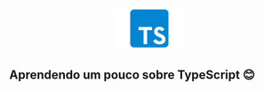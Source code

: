 <h1 align="center">
<img alt="Typescript" src="./images/typescript.png" width="128px" />
<br>
</h1>

## Aprendendo um pouco sobre TypeScript :blush: